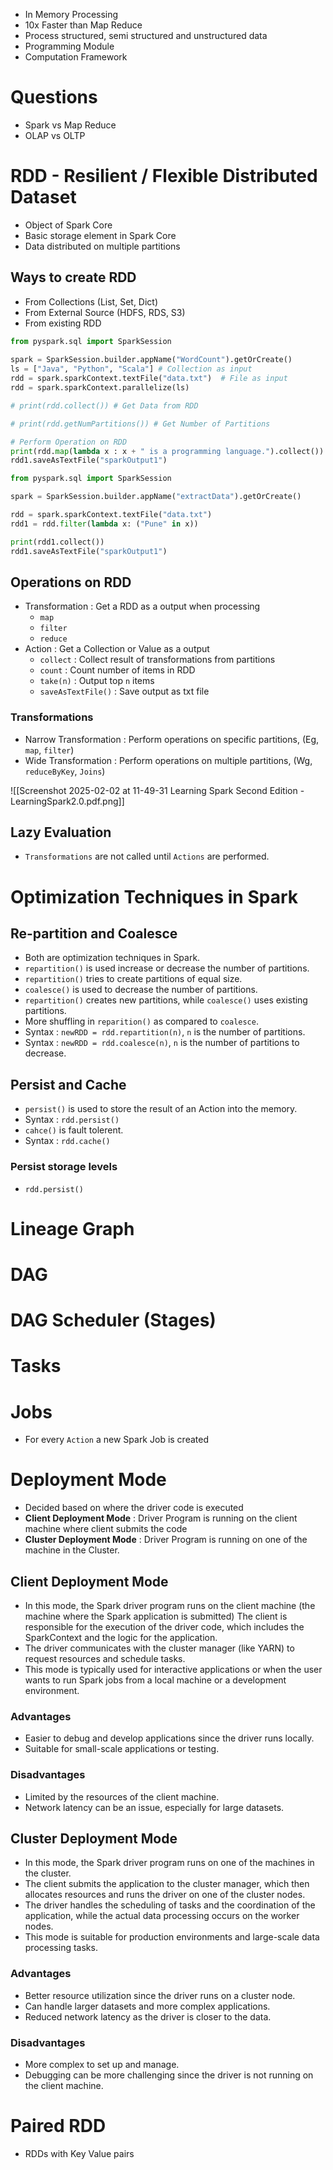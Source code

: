 - In Memory Processing
- 10x Faster than Map Reduce
- Process structured, semi structured and unstructured data
- Programming Module
- Computation Framework

# Questions

- Spark vs Map Reduce
- OLAP vs OLTP

# RDD - Resilient / Flexible Distributed Dataset
 
 - Object of Spark Core
 - Basic storage element in Spark Core
 - Data distributed on multiple partitions

## Ways to create RDD

- From Collections (List, Set, Dict)
- From External Source (HDFS, RDS, S3)
- From existing RDD

```python
from pyspark.sql import SparkSession  
  
spark = SparkSession.builder.appName("WordCount").getOrCreate()  
ls = ["Java", "Python", "Scala"] # Collection as input
rdd = spark.sparkContext.textFile("data.txt")  # File as input
rdd = spark.sparkContext.parallelize(ls)  

# print(rdd.collect()) # Get Data from RDD

# print(rdd.getNumPartitions()) # Get Number of Partitions

# Perform Operation on RDD
print(rdd.map(lambda x : x + " is a programming language.").collect()) 
rdd1.saveAsTextFile("sparkOutput1")
```

```python
from pyspark.sql import SparkSession  

spark = SparkSession.builder.appName("extractData").getOrCreate()  

rdd = spark.sparkContext.textFile("data.txt")  
rdd1 = rdd.filter(lambda x: ("Pune" in x))  

print(rdd1.collect())  
rdd1.saveAsTextFile("sparkOutput1")
```

## Operations on RDD

- Transformation : Get a RDD as a output when processing
	- `map`
	- `filter`
	- `reduce`
- Action : Get a Collection or Value as a output
	- `collect` : Collect result of transformations from partitions
	- `count` : Count number of items in RDD
	- `take(n)` : Output top `n` items
	- `saveAsTextFile()` : Save output as txt file

### Transformations

- Narrow Transformation : Perform operations on specific partitions, (Eg, `map`, `filter`)
- Wide Transformation : Perform operations on multiple partitions, (Wg, `reduceByKey`, `Joins`)

![[Screenshot 2025-02-02 at 11-49-31 Learning Spark Second Edition - LearningSpark2.0.pdf.png]]

## Lazy Evaluation

- `Transformations` are not called until `Actions` are performed.

# Optimization Techniques in Spark

## Re-partition and Coalesce

- Both are optimization techniques in Spark.
- `repartition()` is used increase or decrease the number of partitions.
- `repartition()` tries to create partitions of equal size.
- `coalesce()` is used to decrease the number of partitions.
- `repartition()` creates new partitions, while `coalesce()` uses existing partitions.
- More shuffling in `reparition()` as compared to `coalesce`.
- Syntax : `newRDD = rdd.repartition(n)`, `n` is the number of partitions.
- Syntax : `newRDD = rdd.coalesce(n)`, `n` is the number of partitions to decrease.

## Persist and Cache

- `persist()` is used to store the result of an Action into the memory.
- Syntax  : `rdd.persist()`
- `cahce()` is fault tolerent.
- Syntax : `rdd.cache()`

### Persist storage levels

- `rdd.persist()` 

# Lineage Graph

# DAG

# DAG Scheduler (Stages)

# Tasks

# Jobs

- For every `Action` a new Spark Job is created

# Deployment Mode

- Decided based on where the driver code is executed
- **Client Deployment Mode** : Driver Program is running on the client machine where client submits the code
- **Cluster Deployment Mode** : Driver Program is running on one of the machine in the Cluster.

## Client Deployment Mode 

- In this mode, the Spark driver program runs on the client machine (the machine where the Spark application is submitted)
  The client is responsible for the execution of the driver code, which includes the SparkContext and the logic for the application. 
- The driver communicates with the cluster manager (like YARN) to request resources and schedule tasks. 
- This mode is typically used for interactive applications or when the user wants to run Spark jobs from a local machine or a development environment.

### Advantages

- Easier to debug and develop applications since the driver runs locally.
- Suitable for small-scale applications or testing.
### Disadvantages

- Limited by the resources of the client machine.
- Network latency can be an issue, especially for large datasets.

## Cluster Deployment Mode

- In this mode, the Spark driver program runs on one of the machines in the cluster.
- The client submits the application to the cluster manager, which then allocates resources and runs the driver on one of the cluster nodes. 
- The driver handles the scheduling of tasks and the coordination of the application, while the actual data processing occurs on the worker nodes. 
- This mode is suitable for production environments and large-scale data processing tasks.

### Advantages

- Better resource utilization since the driver runs on a cluster node. 
- Can handle larger datasets and more complex applications. 
- Reduced network latency as the driver is closer to the data.     
### Disadvantages

- More complex to set up and manage. 
- Debugging can be more challenging since the driver is not running on the client machine.

# Paired RDD

- RDDs with Key Value pairs
